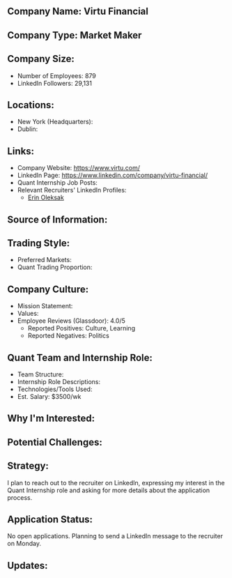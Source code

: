 ## Company Name: Virtu Financial

## Company Type: Market Maker

## Company Size:
- Number of Employees: 879
- LinkedIn Followers: 29,131

## Locations:
- New York (Headquarters): 
- Dublin: 

## Links:
- Company Website: https://www.virtu.com/
- LinkedIn Page: https://www.linkedin.com/company/virtu-financial/
- Quant Internship Job Posts: 
- Relevant Recruiters' LinkedIn Profiles: 
  - [Erin Oleksak](https://www.linkedin.com/in/erin-oleksak-60786a14/)

## Source of Information:

## Trading Style:
- Preferred Markets: 
- Quant Trading Proportion: 

## Company Culture:
- Mission Statement: 
- Values: 
- Employee Reviews (Glassdoor): 4.0/5
  - Reported Positives: Culture, Learning
  - Reported Negatives: Politics

## Quant Team and Internship Role:
- Team Structure: 
- Internship Role Descriptions: 
- Technologies/Tools Used: 
- Est. Salary: $3500/wk

## Why I'm Interested:

## Potential Challenges: 

## Strategy:
I plan to reach out to the recruiter on LinkedIn, expressing my interest in the Quant Internship role and asking for more details about the application process.

## Application Status:
No open applications. Planning to send a LinkedIn message to the recruiter on Monday.

## Updates:
